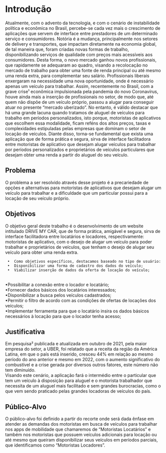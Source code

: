 # Introdução

 Atualmente, com o advento da tecnologia, e com o cenário de instabilidade política e econômica no Brasil, percebe-se cada vez mais o crescimento de aplicações que servem de interface entre prestadores de um determinado serviço e consumidores.
 Notória é a mudança, principalmente nos setores de delivery e transportes, que impactam diretamente na economia global, de tal maneira que, foram criadas novas formas de trabalho, disponibilizando serviços de qualidade com preços mais acessíveis aos consumidores.
 Desta forma, o novo mercado ganhou novos profissionais, que rapidamente se adequaram ao quadro, visando a recolocação no mercado de trabalho para obter uma fonte de renda principal ou até mesmo uma renda extra, para complementar seu salário. 
 Profissionais liberais enxergaram na necessidade uma nova oportunidade, onde é necessário apenas um veículo para trabalhar.
 Assim, recentemente no Brasil, com a grave crise¹ econômica impulsionada pela pandemia do novo Coronavírus, houve ainda mais a inserção de profissionais no setor, de modo que, até quem não dispõe de um veículo próprio, passou a alugar para conseguir atuar no presente “mercado uberizado”.
 No entanto, é válido destacar que há uma grande lacuna quando tratamos de aluguel de veículos para trabalho em períodos personalizados, isto porque, motoristas de aplicativos que escolhem essa modalidade, ficam reféns dos altos preços, taxas e complexidades estipuladas pelas empresas que dominam o setor de locação de veículos. 
Diante disso, torna-se fundamental que exista uma aplicação que de forma prática e segura, sirva de interface facilitadora entre motoristas de aplicativo que desejam alugar veículos para trabalhar por períodos personalizados e proprietários de veículos particulares que desejam obter uma renda a partir do aluguel do seu veículo.
 

## Problema

O problema a ser resolvido através desse projeto é a precariedade de opções e alternativas para motoristas de aplicativos que desejam alugar um veículo para trabalhar e a dificuldade que um particular possui para a locação de seu veículo próprio. 



## Objetivos

O objetivo geral deste trabalho é o desenvolvimento de um website intitulado DRIVE MY CAR, que de forma prática, amigável e segura, sirva de interface facilitadora entre locatários e locadores, respectivamente: motoristas de aplicativo, com o desejo de alugar um veículo para poder trabalhar e proprietários de veículos, que tenham o desejo de alugar seu veículo para obter uma renda extra.

     •	Como objetivos específicos, destacamos baseado no tipo de usuário:
     •	Disponibilizar uma forma de cadastro dos dados do veículo;
     •	Viabilizar inserção de dados da oferta de locação do veículo;
<br>•Possibilitar a conexão entre o locador e locatário;
<br>•Fornecer dados básicos dos locatários interessados;
 <br>•Disponibilizar a busca pelos veículos cadastrados;
 <br>•Permitir o filtro de acordo com as condições de ofertas de locações dos veículos;
 <br>•Implementar ferramenta para que o locatário insira os dados básicos necessários à locação para que o locador tenha acesso;

 


## Justificativa

Em pesquisa² publicada e atualizada em outubro de 2021, pela maior empresa do setor, a UBER, foi relatado que a receita da região da América Latina, em que o país está inserido, cresceu 44% em relação ao mesmo período do ano anterior e mesmo em 2022, com o aumento significativo do combustível e a crise gerada por diversos outros fatores, este número não tem diminuído.  
Visando este cenário, a aplicação fará o intermédio entre o particular que tem um veículo à disposição para aluguel e o motorista trabalhador que necessita de um aluguel mais facilitado e sem grandes burocracias, como o que vem sendo praticado pelas grandes locadoras de veículos do país.


## Público-Alvo

 O público-alvo foi definido a partir do recorte onde será dada ênfase em atender as demandas dos motoristas em busca de veículos para trabalhar nos apps de mobilidade que chamaremos de “Motoristas Locatários” e também nos motoristas que possuem veículos adicionais para locação ou até mesmo que queiram disponibilizar seus veículos em períodos parciais, que identificamos como “Motoristas Locadores”.


